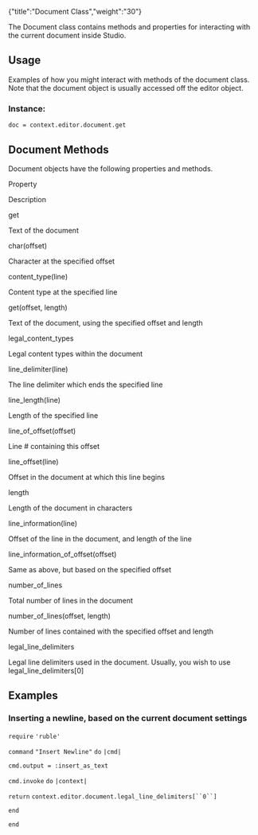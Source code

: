 {"title":"Document Class","weight":"30"} 

The Document class contains methods and properties for interacting with the current document inside Studio.

## Usage

Examples of how you might interact with methods of the document class. Note that the document object is usually accessed off the editor object.

### Instance:

`doc = context.editor.document.get`

## Document Methods

Document objects have the following properties and methods.

Property

Description

get

Text of the document

char(offset)

Character at the specified offset

content\_type(line)

Content type at the specified line

get(offset, length)

Text of the document, using the specified offset and length

legal\_content\_types

Legal content types within the document

line\_delimiter(line)

The line delimiter which ends the specified line

line\_length(line)

Length of the specified line

line\_of\_offset(offset)

Line # containing this offset

line\_offset(line)

Offset in the document at which this line begins

length

Length of the document in characters

line\_information(line)

Offset of the line in the document, and length of the line

line\_information\_of\_offset(offset)

Same as above, but based on the specified offset

number\_of\_lines

Total number of lines in the document

number\_of\_lines(offset, length)

Number of lines contained with the specified offset and length

legal\_line\_delimiters

Legal line delimiters used in the document. Usually, you wish to use legal\_line\_delimiters\[0\]

## Examples

### Inserting a newline, based on the current document settings

`require` `'ruble'`

`command` `"Insert Newline"`  `do` `|cmd|`

`cmd.output = :insert_as_text`

`cmd.invoke` `do` `|context|`

`return` `context.editor.document.legal_line_delimiters[``0``]`

`end`

`end`